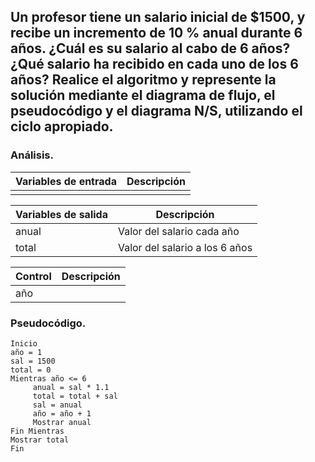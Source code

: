 ## Un profesor tiene un salario inicial de $1500, y recibe un incremento de 10 % anual durante 6 años. ¿Cuál es su salario al cabo de 6 años? ¿Qué salario ha recibido en cada uno de los 6 años? Realice el algoritmo y represente la solución mediante el diagrama de flujo, el pseudocódigo y el diagrama N/S, utilizando el ciclo apropiado.

### Análisis.

| Variables de entrada | Descripción |
|----------------------|-------------|
| | |

| Variables de salida | Descripción |
|----------------------|-------------|
|anual | Valor del salario cada año |
|total | Valor del salario a los 6 años |

| Control | Descripción |
|----------------------|-------------|
|año | 

### Pseudocódigo.
``````
Inicio
año = 1
sal = 1500
total = 0
Mientras año <= 6
     anual = sal * 1.1
     total = total + sal
     sal = anual
     año = año + 1
     Mostrar anual
Fin Mientras
Mostrar total
Fin